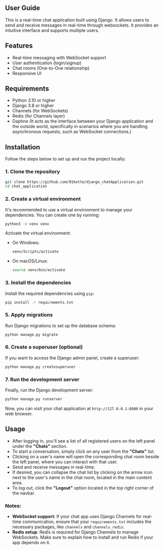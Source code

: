 ## User Guide 
This is a real-time chat application built using Django. 
It allows users to send and receive messages in real-time through websockets. 
It provides an intuitive interface and supports multiple users.

## Features
- Real-time messaging with WebSocket support
- User authentication (login/signup)
- Chat rooms (One-to-One relationship)
- Responsive UI

## Requirements
- Python 3.10 or higher
- Django 3.8 or higher
- Channels (for WebSockets)
- Redis (for Channels layer)
- Daphne (It acts as the interface between your Django application and the outside world, specifically in scenarios where you are handling asynchronous requests, such as WebSocket connections.)

## Installation
Follow the steps below to set up and run the project locally:

### 1. Clone the repository
```bash
git clone https://github.com/91kotte/django_chatApplication.git
cd chat_application
```

### 2. Create a virtual environment

It's recommended to use a virtual environment to manage your dependencies. You can create one by running:

```bash or teminal
python3 -m venv venv
```

Activate the virtual environment:
- On Windows:
  ```bash or teminal
  venv/Scripts/activate
  ```
- On macOS/Linux:
  ```bash
  source venv/bin/activate
  ```

### 3. Install the dependencies
Install the required dependencies using `pip`:

```bash or teminal
pip install -r requirements.txt
```

### 5. Apply migrations
Run Django migrations to set up the database schema:

```bash or teminal
python manage.py migrate
```

### 6. Create a superuser (optional)

If you want to access the Django admin panel, create a superuser:

```bash or teminal
python manage.py createsuperuser
```

### 7. Run the development server
Finally, run the Django development server:

```bash or teminal
python manage.py runserver
```

Now, you can visit your chat application at `http://127.0.0.1:8000` in your web browser.

## Usage

- After logging in, you'll see a list of all registered users on the left panel under the **"Chats"** section.
- To start a conversation, simply click on any user from the **"Chats"** list.
- Clicking on a user's name will open the corresponding chat room beside the left panel, where you can interact with that user.
- Send and receive messages in real-time.
- If desired, you can collapse the chat list by clicking on the arrow icon next to the user's name in the chat room, located in the main content area.
- To log out, click the **"Logout"** option located in the top right corner of the navbar.


### Notes:
- **WebSocket support**: If your chat app uses Django Channels for real-time communication, ensure that your `requirements.txt` includes the necessary packages, like `channels` and `channels_redis`.
- **Redis setup**: Redis is required for Django Channels to manage WebSockets. Make sure to explain how to install and run Redis if your app depends on it.
